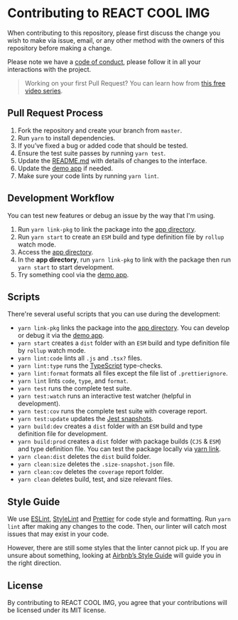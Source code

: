 # Contributing to REACT COOL IMG

When contributing to this repository, please first discuss the change you wish to make via issue, email, or any other method with the owners of this repository before making a change.

Please note we have a [code of conduct](CODE_OF_CONDUCT.md), please follow it in all your interactions with the project.

> Working on your first Pull Request? You can learn how from [this free video series](https://egghead.io/courses/how-to-contribute-to-an-open-source-project-on-github).

## Pull Request Process

1. Fork the repository and create your branch from `master`.
2. Run `yarn` to install dependencies.
3. If you’ve fixed a bug or added code that should be tested.
4. Ensure the test suite passes by running `yarn test`.
5. Update the [README.md](README.md) with details of changes to the interface.
6. Update the [demo app](app/src) if needed.
7. Make sure your code lints by running `yarn lint`.

## Development Workflow

You can test new features or debug an issue by the way that I'm using.

1. Run `yarn link-pkg` to link the package into the [app directory](app).
2. Run `yarn start` to create an `ESM` build and type definition file by `rollup` watch mode.
3. Access the [app directory](app).
4. In the **app directory**, run `yarn link-pkg` to link with the package then run `yarn start` to start development.
5. Try something cool via the [demo app](app/src).

## Scripts

There're several useful scripts that you can use during the development:

- `yarn link-pkg` links the package into the [app directory](app). You can develop or debug it via the [demo app](app/src).
- `yarn start` creates a `dist` folder with an `ESM` build and type definition file by `rollup` watch mode.
- `yarn lint:code` lints all `.js` and `.tsx?` files.
- `yarn lint:type` runs the [TypeScript](https://www.typescriptlang.org) type-checks.
- `yarn lint:format` formats all files except the file list of `.prettierignore`.
- `yarn lint` lints `code`, `type`, and `format`.
- `yarn test` runs the complete test suite.
- `yarn test:watch` runs an interactive test watcher (helpful in development).
- `yarn test:cov` runs the complete test suite with coverage report.
- `yarn test:update` updates the [Jest snapshots](src/__tests__/__snapshots__).
- `yarn build:dev` creates a `dist` folder with an `ESM` build and type definition file for development.
- `yarn build:prod` creates a `dist` folder with package builds (`CJS` & `ESM`) and type definition file. You can test the package locally via [yarn link](https://yarnpkg.com/lang/en/docs/cli/link).
- `yarn clean:dist` deletes the `dist` build folder.
- `yarn clean:size` deletes the `.size-snapshot.json` file.
- `yarn clean:cov` deletes the `coverage` report folder.
- `yarn clean` deletes build, test, and size relevant files.

## Style Guide

We use [ESLint](https://eslint.org), [StyleLint](https://stylelint.io) and [Prettier](https://prettier.io) for code style and formatting. Run `yarn lint` after making any changes to the code. Then, our linter will catch most issues that may exist in your code.

However, there are still some styles that the linter cannot pick up. If you are unsure about something, looking at [Airbnb’s Style Guide](https://github.com/airbnb/javascript) will guide you in the right direction.

## License

By contributing to REACT COOL IMG, you agree that your contributions will be licensed under its MIT license.
